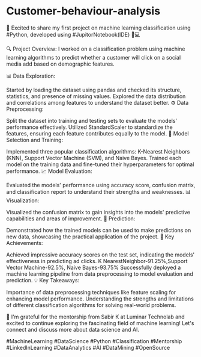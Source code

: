 # Customer-behaviour-analysis

🚀 Excited to share my first project on machine learning classification using #Python, developed using #JupitorNotebook(IDE) 🤖💻

🔍 Project Overview: I worked on a classification problem using machine learning algorithms to predict whether a customer will click on a social media add based on demographic features.

📊 Data Exploration:

Started by loading the dataset using pandas and checked its structure, statistics, and presence of missing values.
Explored the data distribution and correlations among features to understand the dataset better.
⚙️ Data Preprocessing:

Split the dataset into training and testing sets to evaluate the models' performance effectively.
Utilized StandardScaler to standardize the features, ensuring each feature contributes equally to the model.
🤖 Model Selection and Training:

Implemented three popular classification algorithms: K-Nearest Neighbors (KNN), Support Vector Machine (SVM), and Naive Bayes.
Trained each model on the training data and fine-tuned their hyperparameters for optimal performance.
📈 Model Evaluation:

Evaluated the models' performance using accuracy score, confusion matrix, and classification report to understand their strengths and weaknesses.
📊 Visualization:

Visualized the confusion matrix to gain insights into the models' predictive capabilities and areas of improvement.
🔮 Prediction:

Demonstrated how the trained models can be used to make predictions on new data, showcasing the practical application of the project.
🌟 Key Achievements:

Achieved impressive accuracy scores on the test set, indicating the models' effectiveness in predicting ad clicks.
K NearestNeighbor-91.25%,Support Vector Machine-92.5%,
Naive Bayes-93.75%
Successfully deployed a machine learning pipeline from data preprocessing to model evaluation and prediction.
💡 Key Takeaways:

Importance of data preprocessing techniques like feature scaling for enhancing model performance.
Understanding the strengths and limitations of different classification algorithms for solving real-world problems.

🙏 I'm grateful for the mentorship from Sabir K at Luminar Technolab and excited to continue exploring the fascinating field of machine learning! Let's connect and discuss more about data science and AI.

#MachineLearning #DataScience #Python #Classification #Mentorship #LinkedInLearning #DataAnalytics #AI #DataMining #OpenSource

